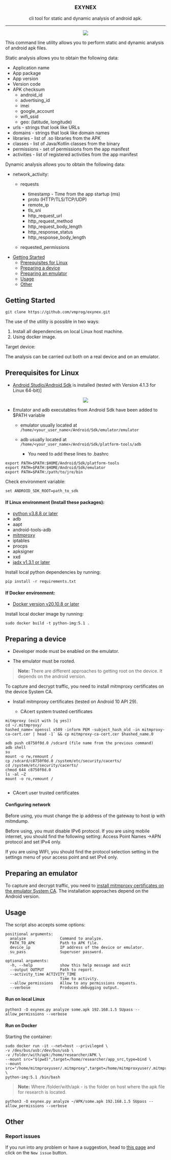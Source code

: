 
&nbsp;
<h3 align="center">EXYNEX</h3>

<p align="center">
  cli tool for static and dynamic analysis of android apk. 
</p>

</p>

<hr />

<p align="center">
<a target="_blank" href="LICENSE"><img src="https://github.com/vmprog/exynex/blob/exynex_dev/badges/pylint.svg"></a>
</p>

<p>This command line utility allows you to perform static and dynamic analysis of android apk files.</p>

<p>Static analysis allows you to obtain the following data:</p>

- Application name
- App package
- App version
- Version code
- APK checksum
	- android_id
	- advertising_id
	- imei
	- google_account
	- wifi_ssid
	- geo: (latitude, longitude)
- urls - strings that look like URLs
- domains - strings that look like domain names
- libraries - list of .so libraries from the APK
- classes - list of Java/Kotlin classes from the binary
- permissions - set of permissions from the app manifest
- activities - list of registered activities from the app manifest
		
<p>Dynamic analysis allows you to obtain the following data:</p>

- network_activity:
	- requests
		- timestamp - Time from the app startup (ms)
		- proto (HTTP/TLS/TCP/UDP)
		- remote_ip
		- tls_sni
		- http_request_url
		- http_request_method
		- http_request_body_length
		- http_response_status
		- http_response_body_length
		
	- requested_permissions

* [Getting Started](#getting-started)
	* [Prerequisites for Linux](#prerequisites)
	* [Preparing a device](#preparing-device)
	* [Preparing an emulator](#preparing-emulator)	
	* [Usage](#usage)
	* [Other](#other)

<a id="getting-started"></a>
## Getting Started

```
git clone https://github.com/vmprog/exynex.git
```

The use of the utility is possible in two ways:

1. Install all dependencies on local Linux host machine.
2. Using docker image.

Target device:

The analysis can be carried out both on a real device and on an emulator.

<a id="prerequisites"></a>
## Prerequisites for Linux

- [Android Studio/Android Sdk](https://developer.android.com/studio) is installed (tested with Version 4.1.3 for Linux 64-bit)]

<p align="center">
<a target="_blank" href="LICENSE"><img src="https://github.com/vmprog/exynex/blob/exynex_dev/badges/sdk_set.jpg"></a>
</p>

* Emulator and adb executables from Android Sdk have been added to $PATH variable

   	* emulator usually located at `/home/<your_user_name>/Android/Sdk/emulator/emulator`
   	* adb usually located at `/home/<your_user_name>/Android/Sdk/platform-tools/adb` 
	
       * You need to add these lines to .bashrc
        
```
export PATH=$PATH:$HOME/Android/Sdk/platform-tools
export PATH=$PATH:$HOME/Android/Sdk/emulator
export PATH=$PATH:/path/to/jre/bin
```
Check environment variable:

`set ANDROID_SDK_ROOT=path_to_sdk`

#### If Linux environment (Install these packages):

- [python v3.8.8 or later](https://www.python.org/)
- adb
- aapt
- android-tools-adb
- [mitmproxy](https://mitmproxy.org/)
- iptables
- procps
- apksigner
- xxd
- [jadx v1.3.1 or later](https://github.com/skylot/jadx)

Install local python dependencies by running:
```
pip install -r requirements.txt
```

#### If Docker environment:

- [Docker version v20.10.8 or later](https://www.docker.com/)

Install local docker image by running:
```
sudo docker build -t python-img:5.1 .
```
<a id="preparing-device"></a>
## Preparing a device

- Developer mode must be enabled on the emulator.

- The emulator must be rooted.

>**Note:** There are different approaches to getting root on the device. It depends on the android version.

To capture and decrypt traffic, you need to install mitmproxy certificates on the device System CA.

* Install mitmproxy certificates (tested on Android 10 API 29).
	
	* CAcert system trusted certificates
```
mitmproxy (exit with [q yes])
cd ~/.mitmproxy/ 
hashed_name=`openssl x509 -inform PEM -subject_hash_old -in mitmproxy-ca-cert.cer | head -1` && cp mitmproxy-ca-cert.cer $hashed_name.0 

adb push c8750f0d.0 /sdcard (file name from the previous command) 
adb shell 
su 
mount -o rw,remount / 
cp /sdcard/c8750f0d.0 /system/etc/security/cacerts/ 
cd /system/etc/security/cacerts/ 
chmod 644 c8750f0d.0 
ls -al –Z 
mount -o ro,remount /
 
```
   * CAcert user trusted certificates

#### Configuring network

Before using, you must change the ip address of the gateway to host ip with mitmdump.

Before using, you must disable IPv6 protocol.
If you are using mobile internet, you should find the following setting: Access Point Names
->APN protocol and set IPv4 only.

If you are using WIFI, you should find the protocol selection setting in the settings menu of your access point and set IPv4 only.

<a id="preparing-emulator"></a>
## Preparing an emulator

To capture and decrypt traffic, you need to [install mitmproxy certificates on the emulator System CA](https://docs.mitmproxy.org/stable/howto-install-system-trusted-ca-android/). The installation approaches depend on the Android version.

<a id="usage"></a>
## Usage

The script also accepts some options:
```
positional arguments:
  analyze               Command to analyze.
  PATH_TO_APK           Path to APK file.
  device_ip             IP address of the device or emulator.
  su_pass               Superuser password.

optional arguments:
  -h, --help            show this help message and exit
  --output OUTPUT       Path to report.
  --activity_time ACTIVITY_TIME
                        Time to activity.
  --allow_permissions   Allow to any permissions requests.
  --verbose             Produces debugging output.
```

#### Run on local Linux
```
python3 -O exynex.py analyze some.apk 192.168.1.5 SUpass --allow_permissions --verbose
```

#### Run on Docker
Starting the container:

```
sudo docker run -it --net=host --privileged \
-v /dev/bus/usb:/dev/bus/usb \
-v /folder/with/apk:/home/researcher/APK \
--mount src="$(pwd)",target=/home/researcher/app_src,type=bind \
--mount src="/home/mitmproxyuser/.mitmproxy",target=/home/mitmproxyuser/.mitmproxy,type=bind  \
python-img:5.1 /bin/bash
```
 >**Note:** Where /folder/with/apk - is the folder on host where the apk file for research is located.

```
python3 -O exynex.py analyze ~/APK/some.apk 192.168.1.5 SUpass --allow_permissions --verbose
```

<a id="other"></a>
## Other

<a id="reporting-issues"></a>
### Report issues

If you run into any problem or have a suggestion, head to [this page](https://github.com/vmprog/exynex/issues) and click on the `New issue` button.

